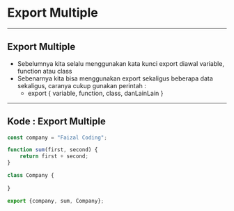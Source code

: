 # Export Multiple

---

## Export Multiple

- Sebelumnya kita selalu menggunakan kata kunci export diawal variable, function atau class
- Sebenarnya kita bisa menggunakan export sekaligus beberapa data sekaligus, caranya cukup gunakan perintah :
  - export { variable, function, class, danLainLain }

---

## Kode : Export Multiple

```js
const company = "Faizal Coding";

function sum(first, second) {
    return first + second;
}

class Company {
    
}

export {company, sum, Company};
```
